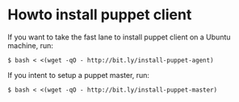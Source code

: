 Howto install puppet client
===

If you want to take the fast lane to install puppet client on a Ubuntu machine, run:

    $ bash < <(wget -qO - http://bit.ly/install-puppet-agent)

If you intent to setup a puppet master, run:

    $ bash < <(wget -qO - http://bit.ly/install-puppet-master)

